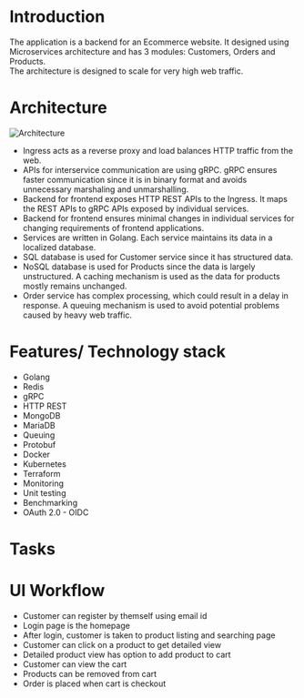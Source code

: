 # Introduction
The application is a backend for an Ecommerce website. It designed using Microservices architecture and has 3 modules: Customers, Orders and Products.   
The architecture is designed to scale for very high web traffic.  

# Architecture
![Architecture](https://user-images.githubusercontent.com/26188281/101307782-44fe3300-386e-11eb-9495-06cdd4875557.jpg)

- Ingress acts as a reverse proxy and load balances HTTP traffic from the web.  
- APIs for interservice communication are using gRPC. gRPC ensures faster communication since it is in binary format and avoids unnecessary marshaling and unmarshalling.  
-  Backend for frontend exposes HTTP REST APIs to the Ingress. It maps the REST APIs to gRPC APIs exposed by individual services.  
- Backend for frontend ensures minimal changes in individual services for changing requirements of frontend applications.  
- Services are written in Golang. Each service maintains its data in a localized database.  
- SQL database is used for Customer service since it has structured data.  
- NoSQL database is used for Products since the data is largely unstructured. A caching mechanism is used as the data for products mostly remains unchanged.  
- Order service has complex processing, which could result in a delay in response. A queuing mechanism is used to avoid potential problems caused by heavy web traffic.   

# Features/ Technology stack

- Golang
- Redis
- gRPC
- HTTP REST
- MongoDB
- MariaDB
- Queuing
- Protobuf
- Docker
- Kubernetes
- Terraform
- Monitoring
- Unit testing
- Benchmarking
- OAuth 2.0 - OIDC


# Tasks



# UI Workflow
- Customer can register by themself using email id
- Login page is the homepage
- After login, customer is taken to product listing and searching page
- Customer can click on a product to get detailed view
- Detailed product view has option to add product to cart
- Customer can view the cart
- Products can be removed from cart
- Order is placed when cart is checkout
